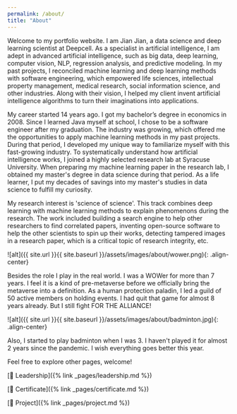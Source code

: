 ```yaml
---
permalink: /about/
title: "About"
---
```


Welcome to my portfolio website. I am Jian Jian, a data science and deep learning scientist at Deepcell. As a specialist in artificial intelligence, I am adept in advanced artificial intelligence, such as big data, deep learning, computer vision, NLP, regression analysis, and predictive modeling. In my past projects, I reconciled machine learning and deep learning methods with software engineering, which empowered life sciences, intellectual property management, medical research, social information science, and other industries. Along with their vision, I helped my client invent artificial intelligence algorithms to turn their imaginations into applications. 

My career started 14 years ago. I got my bachelor’s degree in economics in 2008. Since I learned Java myself at school, I chose to be a software engineer after my graduation. The industry was growing, which offered me the opportunities to apply machine learning methods in my past projects. During that period, I developed my unique way to familiarize myself with this fast-growing industry. To systematically understand how artificial intelligence works, I joined a highly selected research lab at Syracuse University. When preparing my machine learning paper in the research lab, I obtained my master's degree in data science during that period. As a life learner, I put my decades of savings into my master's studies in data science to fulfill my curiosity. 

My research interest is 'science of science'. This track combines deep learning with machine learning methods to explain phenomenons during the research. The work included building a search engine to help other researchers to find correlated papers, inventing open-source software to help the other scientists to spin up their works, detecting tampered images in a research paper, which is a critical topic of research integrity, etc.  

![alt]({{ site.url }}{{ site.baseurl }}/assets/images/about/wower.png){: .align-center}

Besides the role I play in the real world. I was a WOWer for more than 7 years. I feel it is a kind of pre-metaverse before we officially bring the metaverse into a definition. As a human protection paladin, I led a guild of 50 active members on holding events. I had quit that game for almost 8 years already. But I still fight FOR THE ALLIANCE! 

![alt]({{ site.url }}{{ site.baseurl }}/assets/images/about/badminton.jpg){: .align-center}

Also, I started to play badminton when I was 3. I haven't played it for almost 2 years since the pandemic. I wish everything goes better this year.

Feel free to explore other pages, welcome! 

[:pushpin: Leadership]({% link _pages/leadership.md %})

[:pushpin: Certificate]({% link _pages/certificate.md %})

[:pushpin: Project]({% link _pages/project.md %})
